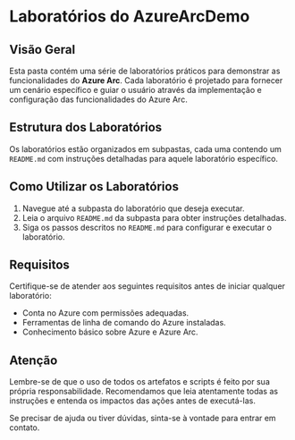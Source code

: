 # Laboratórios do AzureArcDemo

## Visão Geral

Esta pasta contém uma série de laboratórios práticos para demonstrar as funcionalidades do **Azure Arc**. Cada laboratório é projetado para fornecer um cenário específico e guiar o usuário através da implementação e configuração das funcionalidades do Azure Arc.

## Estrutura dos Laboratórios

Os laboratórios estão organizados em subpastas, cada uma contendo um `README.md` com instruções detalhadas para aquele laboratório específico. 

## Como Utilizar os Laboratórios

1. Navegue até a subpasta do laboratório que deseja executar.
2. Leia o arquivo `README.md` da subpasta para obter instruções detalhadas.
3. Siga os passos descritos no `README.md` para configurar e executar o laboratório.

## Requisitos

Certifique-se de atender aos seguintes requisitos antes de iniciar qualquer laboratório:

- Conta no Azure com permissões adequadas.
- Ferramentas de linha de comando do Azure instaladas.
- Conhecimento básico sobre Azure e Azure Arc.

## Atenção

Lembre-se de que o uso de todos os artefatos e scripts é feito por sua própria responsabilidade. Recomendamos que leia atentamente todas as instruções e entenda os impactos das ações antes de executá-las.

Se precisar de ajuda ou tiver dúvidas, sinta-se à vontade para entrar em contato.
